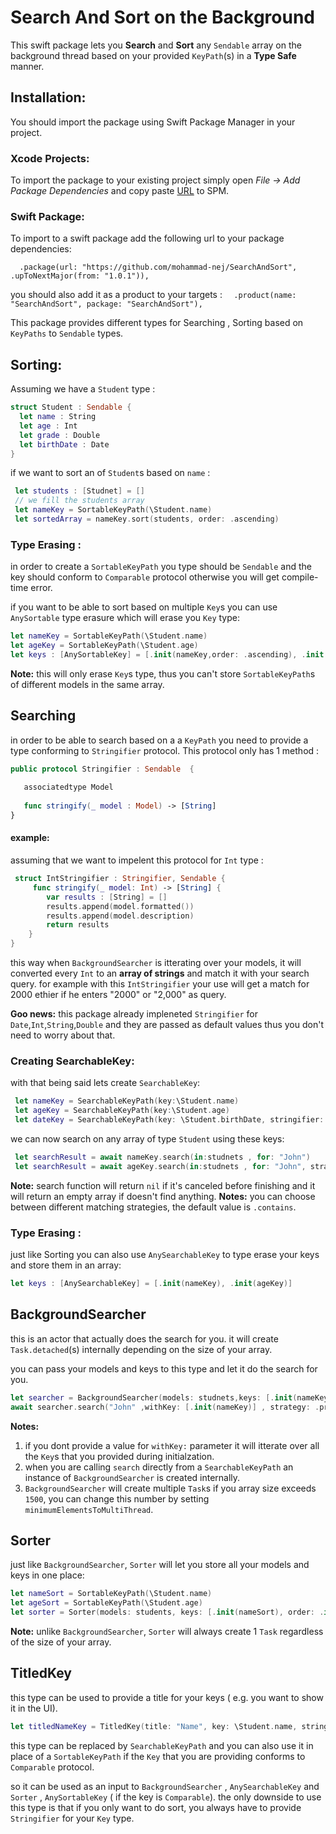 # Search And Sort on the Background

This swift package lets you **Search** and **Sort** any `Sendable` array on the background thread based on your provided `KeyPath`(s) in a **Type Safe** manner. 


## Installation: 
You should import the package using Swift Package Manager in your project. 
### Xcode Projects:
To import the package to your existing project simply open _File -> Add Package Dependencies_ and   copy paste [URL](https://github.com/mohammad-nej/SearchAndSort) to SPM.
### Swift Package:
To import to a swift package add the following url to your package dependencies: 

  `  .package(url: "https://github.com/mohammad-nej/SearchAndSort", .upToNextMajor(from: "1.0.1")),`
  
you should also add it as a product to your targets : 
`  .product(name: "SearchAndSort", package: "SearchAndSort"),`

 

This package provides different types for Searching , Sorting based on `KeyPaths` to `Sendable` types.

## Sorting:

Assuming we have a `Student` type : 

```swift
struct Student : Sendable { 
  let name : String
  let age : Int
  let grade : Double
  let birthDate : Date
}
```

if we want to sort an of `Student`s based on `name` : 
```swift
 let students : [Studnet] = []
 // we fill the students array
 let nameKey = SortableKeyPath(\Student.name)
 let sortedArray = nameKey.sort(students, order: .ascending)
```
### Type Erasing :
in order to create a `SortableKeyPath` you type should be `Sendable` and the key should conform to `Comparable` protocol otherwise you will get compile-time error.

if you want to be able to sort based on multiple `Key`s you can use `AnySortable` type erasure which will erase you `Key` type:
```swift
let nameKey = SortableKeyPath(\Student.name)
let ageKey = SortableKeyPath(\Student.age)
let keys : [AnySortableKey] = [.init(nameKey,order: .ascending), .init(ageKey,order: .descending)]
```
**Note:** this will only erase  `Key`s type, thus you can't store `SortableKeyPath`s of different models in the same array.

## Searching
 in order to be able to search based on a a `KeyPath` you need to provide a type conforming to  `Stringifier` protocol. This protocol only has 1 method : 
 ```swift
public protocol Stringifier : Sendable  {
    
    associatedtype Model 
    
    func stringify(_ model : Model) -> [String]
}
```
#### example:

assuming that we want to impelent this protocol for `Int` type : 
```swift
 struct IntStringifier : Stringifier, Sendable {
     func stringify(_ model: Int) -> [String] {
        var results : [String] = []
        results.append(model.formatted())
        results.append(model.description)
        return results
    }
}
```
this way when `BackgroundSearcher` is itterating over your models, it will converted every `Int` to an **array of strings** and match it with your search query.
for example with this `IntStringifier` your use will get a match for 2000 ethier if he enters "2000" or "2,000" as query.

**Goo news:** this package already impleneted `Stringifier` for `Date`,`Int`,`String`,`Double` and they are passed as default values thus you don't need to worry about that.

### Creating SearchableKey:

with that being said lets create `SearchableKey`:
```swift
 let nameKey = SearchableKeyPath(key:\Student.name)
 let ageKey = SearchableKeyPath(key:\Student.age)
 let dateKey = SearchableKeyPath(key: \Student.birthDate, stringifier: MyOwnStringifier())
```
we can now search on any array of type `Student` using these keys:
```swift
 let searchResult = await nameKey.search(in:studnets , for: "John")
 let searchResult = await ageKey.search(in:studnets , for: "John", strategy: .exact)
```
**Note:** search function will return `nil` if it's canceled before finishing and it will return an empty array if doesn't find anything.
**Notes:** you can choose between different matching strategies, the default value is `.contains`.

### Type Erasing :
just like Sorting you can also use `AnySearchableKey` to type erase your keys and store them in an array:
```swift
let keys : [AnySearchableKey] = [.init(nameKey), .init(ageKey)]
```

## BackgroundSearcher
  this is an actor that actually does the search for you. it will create `Task.detached`(s) internally depending on the size of your array.

  you can pass your models and keys to this type and let it do the search for you.
  ```swift
  let searcher = BackgroundSearcher(models: studnets,keys: [.init(nameKey),.init(ageKey)])
  await searcher.search("John" ,withKey: [.init(nameKey)] , strategy: .prefix)
  ```
  **Notes:**
  1. if you dont provide a value for `withKey:` parameter it will itterate over all the `Key`s that you provided during initialzation.
  2. when you are calling `search` directly from a `SearchableKeyPath` an instance of `BackgroundSearcher` is created internally.
  3. `BackgroundSearcher` will create multiple `Task`s if you array size exceeds `1500`, you can change this number by setting `minimumElementsToMultiThread`.

## Sorter
just like `BackgroundSearcher`, `Sorter` will let you store all your models and keys in one place:
```swift
let nameSort = SortableKeyPath(\Student.name)
let ageSort = SortableKeyPath(\Student.age)
let sorter = Sorter(models: students, keys: [.init(nameSort), order: .init(ageSort))
```
**Note:** unlike `BackgroundSearcher`, `Sorter` will always create 1 `Task` regardless of the size of your array.

## TitledKey
this type can be used to provide a title for your keys ( e.g. you want to show it in the UI).
```swift
let titledNameKey = TitledKey(title: "Name", key: \Student.name, stringer: .default)
```
this type can be replaced by `SearchableKeyPath` and you can also use it in place of a `SortableKeyPath` if the `Key` that you are providing conforms to `Comparable` protocol.

so it can be used as an input to `BackgroundSearcher` , `AnySearchableKey` and `Sorter` , `AnySortableKey` ( if the key is `Comparable`). the only downside to use this type is that if you only want to do sort, you always have to provide `Stringifier` for your `Key` type.



